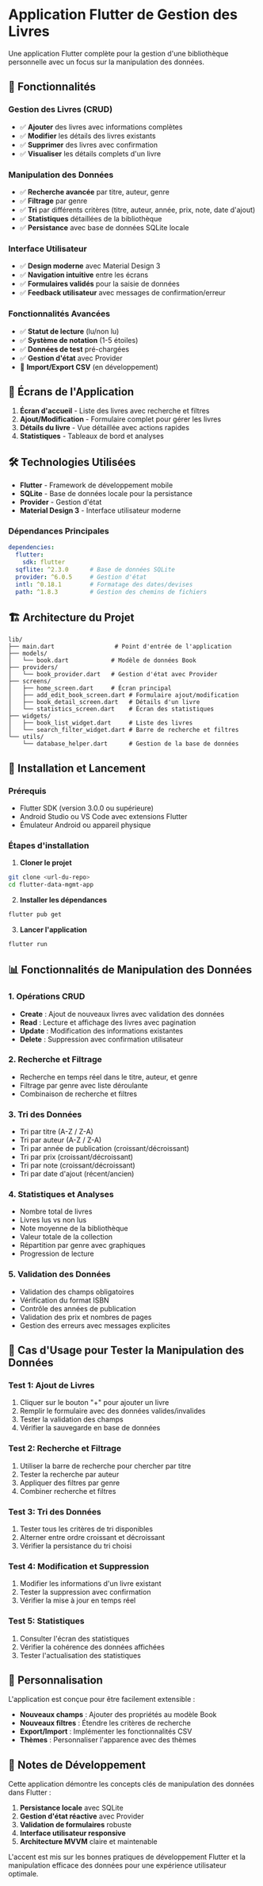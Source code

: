 # Application Flutter de Gestion des Livres

Une application Flutter complète pour la gestion d'une bibliothèque personnelle avec un focus sur la manipulation des données.

## 🚀 Fonctionnalités

### Gestion des Livres (CRUD)
- ✅ **Ajouter** des livres avec informations complètes
- ✅ **Modifier** les détails des livres existants
- ✅ **Supprimer** des livres avec confirmation
- ✅ **Visualiser** les détails complets d'un livre

### Manipulation des Données
- ✅ **Recherche avancée** par titre, auteur, genre
- ✅ **Filtrage** par genre
- ✅ **Tri** par différents critères (titre, auteur, année, prix, note, date d'ajout)
- ✅ **Statistiques** détaillées de la bibliothèque
- ✅ **Persistance** avec base de données SQLite locale

### Interface Utilisateur
- ✅ **Design moderne** avec Material Design 3
- ✅ **Navigation intuitive** entre les écrans
- ✅ **Formulaires validés** pour la saisie de données
- ✅ **Feedback utilisateur** avec messages de confirmation/erreur

### Fonctionnalités Avancées
- ✅ **Statut de lecture** (lu/non lu)
- ✅ **Système de notation** (1-5 étoiles)
- ✅ **Données de test** pré-chargées
- ✅ **Gestion d'état** avec Provider
- 🔄 **Import/Export CSV** (en développement)

## 📱 Écrans de l'Application

1. **Écran d'accueil** - Liste des livres avec recherche et filtres
2. **Ajout/Modification** - Formulaire complet pour gérer les livres
3. **Détails du livre** - Vue détaillée avec actions rapides
4. **Statistiques** - Tableaux de bord et analyses

## 🛠️ Technologies Utilisées

- **Flutter** - Framework de développement mobile
- **SQLite** - Base de données locale pour la persistance
- **Provider** - Gestion d'état
- **Material Design 3** - Interface utilisateur moderne

### Dépendances Principales
```yaml
dependencies:
  flutter:
    sdk: flutter
  sqflite: ^2.3.0      # Base de données SQLite
  provider: ^6.0.5     # Gestion d'état
  intl: ^0.18.1        # Formatage des dates/devises
  path: ^1.8.3         # Gestion des chemins de fichiers
```

## 🏗️ Architecture du Projet

```
lib/
├── main.dart                 # Point d'entrée de l'application
├── models/
│   └── book.dart            # Modèle de données Book
├── providers/
│   └── book_provider.dart   # Gestion d'état avec Provider
├── screens/
│   ├── home_screen.dart     # Écran principal
│   ├── add_edit_book_screen.dart # Formulaire ajout/modification
│   ├── book_detail_screen.dart   # Détails d'un livre
│   └── statistics_screen.dart    # Écran des statistiques
├── widgets/
│   ├── book_list_widget.dart     # Liste des livres
│   └── search_filter_widget.dart # Barre de recherche et filtres
└── utils/
    └── database_helper.dart      # Gestion de la base de données
```

## 🚀 Installation et Lancement

### Prérequis
- Flutter SDK (version 3.0.0 ou supérieure)
- Android Studio ou VS Code avec extensions Flutter
- Émulateur Android ou appareil physique

### Étapes d'installation

1. **Cloner le projet**
```bash
git clone <url-du-repo>
cd flutter-data-mgmt-app
```

2. **Installer les dépendances**
```bash
flutter pub get
```

3. **Lancer l'application**
```bash
flutter run
```

## 📊 Fonctionnalités de Manipulation des Données

### 1. Opérations CRUD
- **Create** : Ajout de nouveaux livres avec validation des données
- **Read** : Lecture et affichage des livres avec pagination
- **Update** : Modification des informations existantes
- **Delete** : Suppression avec confirmation utilisateur

### 2. Recherche et Filtrage
- Recherche en temps réel dans le titre, auteur, et genre
- Filtrage par genre avec liste déroulante
- Combinaison de recherche et filtres

### 3. Tri des Données
- Tri par titre (A-Z / Z-A)
- Tri par auteur (A-Z / Z-A)
- Tri par année de publication (croissant/décroissant)
- Tri par prix (croissant/décroissant)
- Tri par note (croissant/décroissant)
- Tri par date d'ajout (récent/ancien)

### 4. Statistiques et Analyses
- Nombre total de livres
- Livres lus vs non lus
- Note moyenne de la bibliothèque
- Valeur totale de la collection
- Répartition par genre avec graphiques
- Progression de lecture

### 5. Validation des Données
- Validation des champs obligatoires
- Vérification du format ISBN
- Contrôle des années de publication
- Validation des prix et nombres de pages
- Gestion des erreurs avec messages explicites

## 🎯 Cas d'Usage pour Tester la Manipulation des Données

### Test 1: Ajout de Livres
1. Cliquer sur le bouton "+" pour ajouter un livre
2. Remplir le formulaire avec des données valides/invalides
3. Tester la validation des champs
4. Vérifier la sauvegarde en base de données

### Test 2: Recherche et Filtrage
1. Utiliser la barre de recherche pour chercher par titre
2. Tester la recherche par auteur
3. Appliquer des filtres par genre
4. Combiner recherche et filtres

### Test 3: Tri des Données
1. Tester tous les critères de tri disponibles
2. Alterner entre ordre croissant et décroissant
3. Vérifier la persistance du tri choisi

### Test 4: Modification et Suppression
1. Modifier les informations d'un livre existant
2. Tester la suppression avec confirmation
3. Vérifier la mise à jour en temps réel

### Test 5: Statistiques
1. Consulter l'écran des statistiques
2. Vérifier la cohérence des données affichées
3. Tester l'actualisation des statistiques

## 🔧 Personnalisation

L'application est conçue pour être facilement extensible :

- **Nouveaux champs** : Ajouter des propriétés au modèle Book
- **Nouveaux filtres** : Étendre les critères de recherche
- **Export/Import** : Implémenter les fonctionnalités CSV
- **Thèmes** : Personnaliser l'apparence avec des thèmes

## 📝 Notes de Développement

Cette application démontre les concepts clés de manipulation des données dans Flutter :

1. **Persistance locale** avec SQLite
2. **Gestion d'état réactive** avec Provider
3. **Validation de formulaires** robuste
4. **Interface utilisateur responsive**
5. **Architecture MVVM** claire et maintenable

L'accent est mis sur les bonnes pratiques de développement Flutter et la manipulation efficace des données pour une expérience utilisateur optimale.